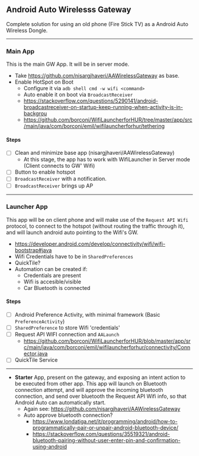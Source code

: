 ## Android Auto Wirelesss Gateway
Complete solution for using an old phone (Fire Stick TV) as a Android Auto Wireless Dongle.

---
### Main App
This is the main GW App. It will be in server mode.
- Take https://github.com/nisargjhaveri/AAWirelessGateway as base.
- Enable HotSpot on Boot
  -  Configure it via `adb shell cmd -w wifi <command>`
  -  Auto enable it on boot via `BroadcastReceiver`
    - https://stackoverflow.com/questions/5290141/android-broadcastreceiver-on-startup-keep-running-when-activity-is-in-backgrou
    - https://github.com/borconi/WifiLauncherforHUR/tree/master/app/src/main/java/com/borconi/emil/wifilauncherforhur/tethering

#### Steps
- [ ] Clean and minimize base app (nisargjhaveri/AAWirelessGateway)
  - At this stage, the app has to work with WifiLauncher in Server mode (Client connects to GW' Wifi)
- [ ] Button to enable hotspot
- [ ] `BroadcastReceiver` with a notification.
- [ ] `BroadcastReceiver` brings up AP
---
### Launcher App
This app will be on client phone and will make use of the `Request API Wifi` protocol, to connect to the hotspot (without routing the traffic through it), and will launch android auto pointing to the Wifi's GW.
- https://developer.android.com/develop/connectivity/wifi/wifi-bootstrap#java
- Wifi Credentials have to be in `SharedPreferences`
- QuickTile?
- Automation can be created if:
  - Credentials are present
  - Wifi is accesible/visible
  - Car Bluetooth is connected
   
#### Steps
- [ ] Android Preference Activity, with minimal framework (Basic `PreferenceActivity`)
- [ ] `SharedPreference` to store Wifi 'credentials'
- [ ] Request API WIFI connection and `AALaunch`
  - https://github.com/borconi/WifiLauncherforHUR/blob/master/app/src/main/java/com/borconi/emil/wifilauncherforhur/connectivity/Connector.java
- [ ] QuickTile Service
---
- **Starter** App, present on the gateway, and exposing an intent action to be executed from other app. This app will launch on Bluetooth connection attempt, and will approve the incoming bluetooth connection, and send over bluetooth the Request API Wifi info, so that Android Auto can automatically start.
  - Again see: https://github.com/nisargjhaveri/AAWirelessGateway
  - Auto approve bluetooth connection?
    - https://www.londatiga.net/it/programming/android/how-to-programmatically-pair-or-unpair-android-bluetooth-device/
    - https://stackoverflow.com/questions/35519321/android-bluetooth-pairing-without-user-enter-pin-and-confirmation-using-android
